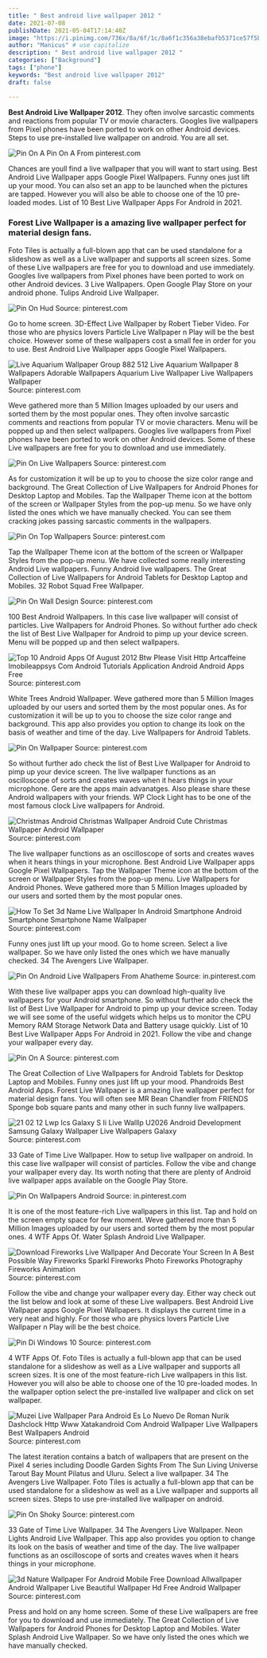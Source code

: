```yaml
---
title: " Best android live wallpaper 2012 "
date: 2021-07-08
publishDate: 2021-05-04T17:14:40Z
image: "https://i.pinimg.com/736x/8a/6f/1c/8a6f1c356a38ebafb5371ce57f5be63e.jpg"
author: "Manicus" # use capitalize
description: " Best android live wallpaper 2012 "
categories: ["Background"]
tags: ["phone"]
keywords: "Best android live wallpaper 2012"
draft: false

---
```



**Best Android Live Wallpaper 2012**. They often involve sarcastic comments and reactions from popular TV or movie characters. Googles live wallpapers from Pixel phones have been ported to work on other Android devices. Steps to use pre-installed live wallpaper on android. You are all set.

![Pin On A](https://i.pinimg.com/originals/19/13/51/19135136bb6f927b6bbce6e22f943431.jpg "Pin On A")
Pin On A From pinterest.com


Chances are youll find a live wallpaper that you will want to start using. Best Android Live Wallpaper apps Google Pixel Wallpapers. Funny ones just lift up your mood. You can also set an app to be launched when the pictures are tapped. However you will also be able to choose one of the 10 pre-loaded modes. List of 10 Best Live Wallpaper Apps For Android in 2021.

### Forest Live Wallpaper is a amazing live wallpaper perfect for material design fans.

Foto Tiles is actually a full-blown app that can be used standalone for a slideshow as well as a Live wallpaper and supports all screen sizes. Some of these Live wallpapers are free for you to download and use immediately. Googles live wallpapers from Pixel phones have been ported to work on other Android devices. 3 Live Wallpapers. Open Google Play Store on your android phone. Tulips Android Live Wallpaper.


![Pin On Hud](https://i.pinimg.com/originals/2b/1f/f1/2b1ff1486264d78e688148a0ab8156d0.png "Pin On Hud")
Source: pinterest.com

Go to home screen. 3D-Effect Live Wallpaper by Robert Tieber Video. For those who are physics lovers Particle Live Wallpaper n Play will be the best choice. However some of these wallpapers cost a small fee in order for you to use. Best Android Live Wallpaper apps Google Pixel Wallpapers.

![Live Aquarium Wallpaper Group 882 512 Live Aquarium Wallpaper 8 Wallpapers Adorable Wallpapers Aquarium Live Wallpaper Live Wallpapers Wallpaper](https://i.pinimg.com/originals/e3/90/f9/e390f941cd6181a0bd50711e39d88bb3.jpg "Live Aquarium Wallpaper Group 882 512 Live Aquarium Wallpaper 8 Wallpapers Adorable Wallpapers Aquarium Live Wallpaper Live Wallpapers Wallpaper")
Source: pinterest.com

Weve gathered more than 5 Million Images uploaded by our users and sorted them by the most popular ones. They often involve sarcastic comments and reactions from popular TV or movie characters. Menu will be popped up and then select wallpapers. Googles live wallpapers from Pixel phones have been ported to work on other Android devices. Some of these Live wallpapers are free for you to download and use immediately.

![Pin On Live Wallpapers](https://i.pinimg.com/originals/91/e4/f2/91e4f2bcb58c8e224b4611fe99ae1f29.jpg "Pin On Live Wallpapers")
Source: pinterest.com

As for customization it will be up to you to choose the size color range and background. The Great Collection of Live Wallpapers for Android Phones for Desktop Laptop and Mobiles. Tap the Wallpaper Theme icon at the bottom of the screen or Wallpaper Styles from the pop-up menu. So we have only listed the ones which we have manually checked. You can see them cracking jokes passing sarcastic comments in the wallpapers.

![Pin On Top Wallpapers](https://i.pinimg.com/originals/e7/d0/60/e7d0609b1de78cb562005da0eb0c9eed.jpg "Pin On Top Wallpapers")
Source: pinterest.com

Tap the Wallpaper Theme icon at the bottom of the screen or Wallpaper Styles from the pop-up menu. We have collected some really interesting Android Live wallpapers. Funny Android live wallpapers. The Great Collection of Live Wallpapers for Android Tablets for Desktop Laptop and Mobiles. 32 Robot Squad Free Wallpaper.

![Pin On Wall Design](https://i.pinimg.com/originals/8b/a0/85/8ba0853254185fb32346f976a32a90c7.jpg "Pin On Wall Design")
Source: pinterest.com

100 Best Android Wallpapers. In this case live wallpaper will consist of particles. Live Wallpapers for Android Phones. So without further ado check the list of Best Live Wallpaper for Android to pimp up your device screen. Menu will be popped up and then select wallpapers.

![Top 10 Android Apps Of August 2012 Btw Please Visit Http Artcaffeine Imobileappsys Com Android Tutorials Application Android Android Apps Free](https://i.pinimg.com/originals/ae/34/35/ae3435cde0e22dbd39d7b838b93dc1ef.jpg "Top 10 Android Apps Of August 2012 Btw Please Visit Http Artcaffeine Imobileappsys Com Android Tutorials Application Android Android Apps Free")
Source: pinterest.com

White Trees Android Wallpaper. Weve gathered more than 5 Million Images uploaded by our users and sorted them by the most popular ones. As for customization it will be up to you to choose the size color range and background. This app also provides you option to change its look on the basis of weather and time of the day. Live Wallpapers for Android Tablets.

![Pin On Wallpaper](https://i.pinimg.com/originals/50/2c/9a/502c9a78d1684a3700e80c466516e885.jpg "Pin On Wallpaper")
Source: pinterest.com

So without further ado check the list of Best Live Wallpaper for Android to pimp up your device screen. The live wallpaper functions as an oscilloscope of sorts and creates waves when it hears things in your microphone. Gere are the apps main advanatges. Also please share these Android wallpapers with your friends. WP Clock Light has to be one of the most famous clock Live wallpapers for Android.

![Christmas Android Christmas Wallpaper Android Cute Christmas Wallpaper Android Wallpaper](https://i.pinimg.com/originals/8b/c9/60/8bc9600b8f31974f143bd68994ded1d2.jpg "Christmas Android Christmas Wallpaper Android Cute Christmas Wallpaper Android Wallpaper")
Source: pinterest.com

The live wallpaper functions as an oscilloscope of sorts and creates waves when it hears things in your microphone. Best Android Live Wallpaper apps Google Pixel Wallpapers. Tap the Wallpaper Theme icon at the bottom of the screen or Wallpaper Styles from the pop-up menu. Live Wallpapers for Android Phones. Weve gathered more than 5 Million Images uploaded by our users and sorted them by the most popular ones.

![How To Set 3d Name Live Wallpaper In Android Smartphone Android Smartphone Smartphone Name Wallpaper](https://i.pinimg.com/564x/5f/b4/da/5fb4da9a95a09398d8bb187665da4d71.jpg "How To Set 3d Name Live Wallpaper In Android Smartphone Android Smartphone Smartphone Name Wallpaper")
Source: pinterest.com

Funny ones just lift up your mood. Go to home screen. Select a live wallpaper. So we have only listed the ones which we have manually checked. 34 The Avengers Live Wallpaper.

![Pin On Android Live Wallpapers From Ahatheme](https://i.pinimg.com/originals/71/19/61/711961faf390b9776ccc0f098950a872.png "Pin On Android Live Wallpapers From Ahatheme")
Source: in.pinterest.com

With these live wallpaper apps you can download high-quality live wallpapers for your Android smartphone. So without further ado check the list of Best Live Wallpaper for Android to pimp up your device screen. Today we will see some of the useful widgets which helps us to monitor the CPU Memory RAM Storage Network Data and Battery usage quickly. List of 10 Best Live Wallpaper Apps For Android in 2021. Follow the vibe and change your wallpaper every day.

![Pin On A](https://i.pinimg.com/originals/19/13/51/19135136bb6f927b6bbce6e22f943431.jpg "Pin On A")
Source: pinterest.com

The Great Collection of Live Wallpapers for Android Tablets for Desktop Laptop and Mobiles. Funny ones just lift up your mood. Phandroids Best Android Apps. Forest Live Wallpaper is a amazing live wallpaper perfect for material design fans. You will often see MR Bean Chandler from FRIENDS Sponge bob square pants and many other in such funny live wallpapers.

![21 02 12 Lwp Ics Galaxy S Ii Live Walllp U2026 Android Development Samsung Galaxy Wallpaper Live Wallpapers Galaxy](https://i.pinimg.com/originals/0d/49/c4/0d49c45868c37d6d31376b08391b78c6.jpg "21 02 12 Lwp Ics Galaxy S Ii Live Walllp U2026 Android Development Samsung Galaxy Wallpaper Live Wallpapers Galaxy")
Source: pinterest.com

33 Gate of Time Live Wallpaper. How to setup live wallpaper on android. In this case live wallpaper will consist of particles. Follow the vibe and change your wallpaper every day. Its worth noting that there are plenty of Android live wallpaper apps available on the Google Play Store.

![Pin On Wallpapers Android](https://i.pinimg.com/originals/f8/47/bd/f847bdb583672b17c8d0b1b97b7130a2.png "Pin On Wallpapers Android")
Source: in.pinterest.com

It is one of the most feature-rich Live wallpapers in this list. Tap and hold on the screen empty space for few moment. Weve gathered more than 5 Million Images uploaded by our users and sorted them by the most popular ones. 4 WTF Apps Of. Water Splash Android Live Wallpaper.

![Download Fireworks Live Wallpaper And Decorate Your Screen In A Best Possible Way Fireworks Sparkl Fireworks Photo Fireworks Photography Fireworks Animation](https://i.pinimg.com/originals/01/88/a5/0188a585e1ad537aabbc5c5c6ca877ed.jpg "Download Fireworks Live Wallpaper And Decorate Your Screen In A Best Possible Way Fireworks Sparkl Fireworks Photo Fireworks Photography Fireworks Animation")
Source: pinterest.com

Follow the vibe and change your wallpaper every day. Either way check out the list below and look at some of these Live wallpapers. Best Android Live Wallpaper apps Google Pixel Wallpapers. It displays the current time in a very neat and highly. For those who are physics lovers Particle Live Wallpaper n Play will be the best choice.

![Pin Di Windows 10](https://i.pinimg.com/originals/2a/c8/be/2ac8be56107b73a5692fbf729a735e61.jpg "Pin Di Windows 10")
Source: pinterest.com

4 WTF Apps Of. Foto Tiles is actually a full-blown app that can be used standalone for a slideshow as well as a Live wallpaper and supports all screen sizes. It is one of the most feature-rich Live wallpapers in this list. However you will also be able to choose one of the 10 pre-loaded modes. In the wallpaper option select the pre-installed live wallpaper and click on set wallpaper.

![Muzei Live Wallpaper Para Android Es Lo Nuevo De Roman Nurik Dashclock Http Www Xatakandroid Com Android Wallpaper Live Wallpapers Best Wallpapers Android](https://i.pinimg.com/600x315/30/a8/f3/30a8f33a80ac8e0a4f700d9814fba455.jpg "Muzei Live Wallpaper Para Android Es Lo Nuevo De Roman Nurik Dashclock Http Www Xatakandroid Com Android Wallpaper Live Wallpapers Best Wallpapers Android")
Source: pinterest.com

The latest iteration contains a batch of wallpapers that are present on the Pixel 4 series including Doodle Garden Sights From The Sun Living Universe Tarout Bay Mount Pilatus and Uluru. Select a live wallpaper. 34 The Avengers Live Wallpaper. Foto Tiles is actually a full-blown app that can be used standalone for a slideshow as well as a Live wallpaper and supports all screen sizes. Steps to use pre-installed live wallpaper on android.

![Pin On Shoky](https://i.pinimg.com/originals/1d/2d/b0/1d2db0df4e3ee03744216a875876300e.png "Pin On Shoky")
Source: pinterest.com

33 Gate of Time Live Wallpaper. 34 The Avengers Live Wallpaper. Neon Lights Android Live Wallpaper. This app also provides you option to change its look on the basis of weather and time of the day. The live wallpaper functions as an oscilloscope of sorts and creates waves when it hears things in your microphone.

![3d Nature Wallpaper For Android Mobile Free Download Allwallpaper Android Wallpaper Live Beautiful Wallpaper Hd Free Android Wallpaper](https://i.pinimg.com/736x/8a/6f/1c/8a6f1c356a38ebafb5371ce57f5be63e.jpg "3d Nature Wallpaper For Android Mobile Free Download Allwallpaper Android Wallpaper Live Beautiful Wallpaper Hd Free Android Wallpaper")
Source: pinterest.com

Press and hold on any home screen. Some of these Live wallpapers are free for you to download and use immediately. The Great Collection of Live Wallpapers for Android Phones for Desktop Laptop and Mobiles. Water Splash Android Live Wallpaper. So we have only listed the ones which we have manually checked.

